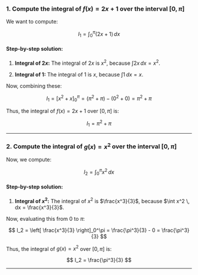 ### 1. Compute the integral of $f(x) = 2x + 1$ over the interval $[0, \pi]$

We want to compute:

$$
I_1 = \int_0^\pi (2x + 1) \, dx
$$

#### Step-by-step solution:

1. **Integral of $2x$:**
   The integral of $2x$ is $x^2$, because $\int 2x \, dx = x^2$.
   
2. **Integral of $1$:**
   The integral of $1$ is $x$, because $\int 1 \, dx = x$.

Now, combining these:

$$
I_1 = \left[ x^2 + x \right]_0^\pi = \left( \pi^2 + \pi \right) - (0^2 + 0) = \pi^2 + \pi
$$

Thus, the integral of $f(x) = 2x + 1$ over $[0, \pi]$ is:

$$
I_1 = \pi^2 + \pi
$$

---

### 2. Compute the integral of $g(x) = x^2$ over the interval $[0, \pi]$

Now, we compute:

$$
I_2 = \int_0^\pi x^2 \, dx
$$

#### Step-by-step solution:

1. **Integral of $x^2$:**
   The integral of $x^2$ is $\frac{x^3}{3}$, because $\int x^2 \, dx = \frac{x^3}{3}$.

Now, evaluating this from 0 to $\pi$:

$$
I_2 = \left[ \frac{x^3}{3} \right]_0^\pi = \frac{\pi^3}{3} - 0 = \frac{\pi^3}{3}
$$

Thus, the integral of $g(x) = x^2$ over $[0, \pi]$ is:

$$
I_2 = \frac{\pi^3}{3}
$$

---

